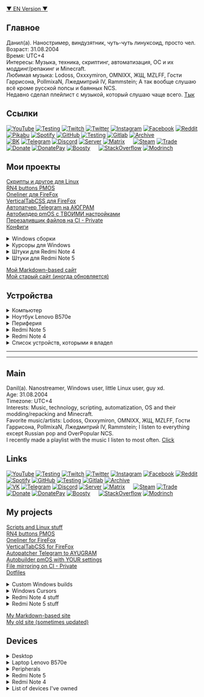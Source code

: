 <!-- https://www.rapidtables.com/convert/color/rgb-to-hex.html -->
<!-- http://shpargalkablog.ru/2016/02/space-html.html -->

[▼ EN Version ▼](#main)  

## Главное
Данил(а). Наностример, виндузятник, чуть-чуть линуксоид, просто чел.  
Возраст: 31.08.2004  
Время: UTC+4  
Интересы: Музыка, техника, скриптинг, автоматизация, ОС и их моддинг/репакинг и Minecraft.  
Любимая музыка: Lodoss, Oxxxymiron, OMNIXX, ЖЩ, MZLFF, Гости Гаррисона, PollmixaN, Лжедмитрий IV, Rammstein; А так вообще слушаю всё кроме русской попсы и баянных NCS.  
Недавно сделал плейлист с музыкой, который слушаю чаще всего. [Тык](https://vk.com/music/playlist/325323467_112_55c64c9939ff9a7ac1)

## Ссылки
[![YouTube](https://img.shields.io/badge/YouTube-F61C0D?style=plastic&link=https://www.youtube.com/@dsys1100)](https://www.youtube.com/@dsys1100)
[![Testing](https://img.shields.io/badge/Testing-F61C0D?style=plastic&link=https://www.youtube.com/@dsys1100_testing)](https://www.youtube.com/@dsys1100_testing)
[![Twitch](https://img.shields.io/badge/Twitch-6441A4?style=plastic&link=https://www.twitch.tv/dsys1100)](https://www.twitch.tv/dsys1100)
[![Twitter](https://img.shields.io/badge/Twitter-1D9BF0?style=plastic&link=https://twitter.com/dsys1100)](https://twitter.com/dsys1100)
[![Instagram](https://img.shields.io/badge/Instagram-FC115D?style=plastic&link=https://instagram.com/username_dsys1100)](https://instagram.com/username_dsys1100)
[![Facebook](https://img.shields.io/badge/Facebook-076BF9?style=plastic&link=https://www.facebook.com/dsys1100/)](https://www.facebook.com/dsys1100/)
[![Reddit](https://img.shields.io/badge/Reddit-FF460B?style=plastic&link=https://www.reddit.com/user/dsys1100)](https://www.reddit.com/user/dsys1100)
[![Pikabu](https://img.shields.io/badge/Pikabu-F2944C?style=plastic&link=https://pikabu.ru/@dsys1100)](https://pikabu.ru/@dsys1100)
[![Spotify](https://img.shields.io/badge/Spotify-13D56C?style=plastic&link=https://open.spotify.com/user/31ppg2dvvaqfzis6mbkwhck76epa)](https://open.spotify.com/user/31ppg2dvvaqfzis6mbkwhck76epa)
[![GitHub](https://img.shields.io/badge/GitHub-black?style=plastic&link=https://github.com/dsys1100)](https://github.com/dsys1100)
[![Testing](https://img.shields.io/badge/Testing-black?style=plastic&link=https://github.com/dsys1100testing)](https://github.com/dsys1100testing)
[![Gitlab](https://img.shields.io/badge/Gitlab-E3442B?style=plastic&link=https://gitlab.com/dsys1100)](https://gitlab.com/dsys1100)
[![Archive](https://img.shields.io/badge/Archive-222222?style=plastic&link=https://archive.org/details/@dsys1100)](https://archive.org/details/@dsys1100)  
[![BK](https://img.shields.io/badge/BK-0077FF?style=plastic&link=https://vk.com/dsys1100)](https://vk.com/dsys1100)
[![Telegram](https://img.shields.io/badge/Telegram-2399D6?style=plastic&link=https://t.me/dsys1100)](https://t.me/dsys1100)
[![Discord](https://img.shields.io/badge/Discord-5865F2?style=plastic&link=https://discord.com/users/690945624740462613)](https://discord.com/users/690945624740462613)
[![Server](https://img.shields.io/badge/Server-5865F2?style=plastic&link=https://discord.gg/DbFpfdvEcG)](https://discord.gg/DbFpfdvEcG)
[![Matrix](https://img.shields.io/badge/Matrix-black?style=plastic&link=https://matrix.to/#/@dsys1100:matrix.org)](https://matrix.to/#/@dsys1100:matrix.org)   
[![Steam](https://img.shields.io/badge/Steam-0E1C31?style=plastic&link=https://steamcommunity.com/id/dsys1100/)](https://steamcommunity.com/id/dsys1100/)
[![Trade](https://img.shields.io/badge/Trade-0E1C31?style=plastic&link=https://steamcommunity.com/tradeoffer/new/?partner=1529726390&token=OI3pVrDE)](https://steamcommunity.com/tradeoffer/new/?partner=1529726390&token=OI3pVrDE)
[![Donate](https://img.shields.io/badge/Donate-F58D07?style=plastic&link=https://donationalerts.com/r/dsys1100)](https://donationalerts.com/r/dsys1100)
[![DonatePay](https://img.shields.io/badge/DonatePay-4BBE60?style=plastic&link=https://new.donatepay.ru/@dsys1100)](https://new.donatepay.ru/@dsys1100)
[![Boosty](https://img.shields.io/badge/Boosty-EF7731?style=plastic&link=https://boosty.to/dsys1100/)](https://boosty.to/dsys1100/)   
[![StackOverflow](https://img.shields.io/badge/StackOverflow-E8701E?style=plastic&link=https://stackoverflow.com/users/24115252/)](https://stackoverflow.com/users/24115252/)
[![Modrinch](https://img.shields.io/badge/Modrinch-00AE63?style=plastic&link=https://modrinth.com/user/dsys1100)](https://modrinth.com/user/dsys1100)

## Мои проекты
[Скрипты и другое для Linux](https://github.com/dsys1100/stuff)  
[RN4 buttons PMOS](https://github.com/dsys1100/xiaomi-mido-buttons)  
[Oneliner для FireFox](https://github.com/dsys1100/waterfall_mod)  
[VerticalTabCSS для FireFox](https://github.com/dsys1100/firefoxcss_StockMod)  
[Автопатчер Telegram на АЮГРАМ](https://github.com/dsys1100/tg-autolspatch)  
[Автобилдер pmOS с ТВОИМИ настройками](https://github.com/dsys1100/pmos-autobuild)  
[Перезаливщик файлов на CI - Private](https://github.com/dsys1100/pmos-autobuild)  
[Конфиги](https://github.com/dsys1100/dotfiles)

<details><summary>Windows сборки</summary>
  
   Большинство сборок комплектуются сборкой WinPE.  
   [Minimal PE8 x64](https://mega.nz/folder/sGZ3iSoI#pU2s3sWqjIKJ4tcLP9umCg) /RU  
   [Minimal PE10 x64 19041.572](https://mega.nz/folder/IGA1xAaJ#A9TXDs919Dc-7YH3EbH-gA) /RU / Заброшено  
   [W11 LTSC 22624.1546 MD](https://mega.nz/folder/waZwnTaA#gez2pkVQ1j-09DTEyBFacA) /EN  
   [W11 25398.1 Pro **Reconstructed** Lite](https://mega.nz/folder/JHBECKxK#jYdpBmhveW3t3XzRKvydLA) /EN / Заброшено  
   [w11.22k2652+22635.2915_w10ltsc21.3803 MD](https://mega.nz/folder/FLYElJKY#Yrma6UzW9Iw89Wroj3VtUQ) /EN  
   [W8.1x64 EmbIndPro U23 Lite](https://mega.nz/folder/tDgmwB7T#m1sUrcKpOvaxwwEbeDHAaw) /RU  
   Старые:  
   [21390.2025 Lite](https://mega.nz/folder/JeAF2KCb#ABqTo-YeCQ9CwpiywfPo2w) /EN  
   [W11 Pro 21996 Lite](https://mega.nz/folder/ULZRXbQY#Vq_OIUUUBbruX4xJePqLoA) /EN  
   [W8.0x64 Pro 9200 MD](https://mega.nz/folder/lX5XXTBI#jgTIU1yXsoC_jN81Xkr3xg) /RU  
   Старее - не востребованы.
</details>

<details><summary>Курсоры для Windows</summary>

   [Инверсивный курсор - точка с прозрачным центром](https://mega.nz/folder/4Wo2AYwa#s06QNNjdczf9ZUFNhotMFw)
</details>

<details><summary>Штуки для Redmi Note 4</summary>

   [Баг в шторке (иконки дока снизу)](https://disk.yandex.ru/i/vqVfpyv3qu4XjQ)  
   [Список без бага, Android 12](https://4pda.to/forum/index.php?act=findpost&pid=115649997&anchor=Spoil-115649997-2)  
   [Мой репак MIUI12.5_A10_el13_port](https://mega.nz/folder/FHIh3AoT#Gx7hUabXruD8UD_-z-f73A)  
   [Мой репак Vsmart OS 4, a11](https://mega.nz/folder/oapFHCyb#rCAt6FYycC9xS5o8gkcZ_w)  
   [Google logo + dark bootanimation](https://mega.nz/folder/hSQWzbSa#YrDWHYqQe1Ibz7oaS_2Sng)  
   [Мой репак Pixel Experience Plus, a12.1](https://mega.nz/folder/FPwk2K6J#9GfVyy5cULZKU0ZyHMhReQ)
</details>

<details><summary>Штуки для Redmi Note 5</summary>

   [Google logo + dark bootanimation](https://mega.nz/folder/9fJi2bwZ#Lltxp9SBsIfbpb1QVqVgOA)  
   [Мой репак Pixel Experience Plus, a12.1](https://mega.nz/folder/wDQxXSQS#N01IXGw4jtWdH6PEjrD2gA)
</details>

[Мой Markdown-based сайт](https://dsys1100.github.io/)  
[Мой старый сайт (иногда обновляется)](https://dsys1100.github.io/oldsite/index.html)
## Устройства
<details><summary>Компьютер</summary>

   AeroCool ECO-450W  
   Gigabyte H410M H V3  
   Intel Core i3-10100F BOX  
   MSI NVIDIA GeForce GTX 1050 Ti  
   KingSpec 16GB DDR4 3200 MHz  
   SSD 2.5" KingSpec 256GB  
   SSD 2.5" Samsung 870 QVO 2TB  
   PowerCase Alisio Micro X4B  
</details>

<details><summary>Ноутбук Lenovo B570e</summary>

   Intel Core i3-2350M  
   Intel HD Graphics 3000  
   Nanya 4GB DDR3 1333MHz  
   Samsung 2GB DDR3L 1600MHz  
   SSD 2.5" Apacer 256GB  
   HDD 2.5" WD 1TB  
</details>

<details><summary>Периферия</summary>

   Наушники: Panasonic HJE125E-V ❤️  
   Монитор: AOC G2460V  
   Клавиатура: A4Tech Fstyler FK11  
   Мышь: Xiaomi Mi Wireless Mouse Lite 2  
   Мышь 2: A4Tech Fstyler FM12  
</details>

<details><summary>Redmi Note 5</summary>

   4/64,  
  Pixel Experience 12.1, my repack  
</details>

<details><summary>Redmi Note 4</summary>

   3/32, Snapdragon  
  PostmarketOS, KDE-Desktop  
  Pixel Experience 12.1, my repack  
  MIUI12.5a10_el13_dsys1100repack  
</details>


<details><summary>Список устройств, которыми я владел</summary>

?  
Explay Solo (2 штуки, обе подарок от Деда (сгрыз буквально))  
?  
Билайн Смарт 6 (0.5/4, наеб по памяти жоски)  
?  
Ritmix 	RMD-726 (Несколько раз чинили экран, в итоге Dr.Web заблокировал устройство и все, с концами. Невозможно прошить ибо нет кнопок громкости)  
?  
Nokia 7500 Prism (Мамин)  
?  
Nokia Asha 202 (Мамин)  
?  
Alcatel 1X (Мама пополам переломала)  
Micromax Q415 (От Витали, я юзал MIUI 9 на нем)  
Supra M12CG (Планшет, из-за кастома перевернутый гироскоп)  
Samsung Galaxy Mega (Мылит камера)  
Meizu M5 Note (На него обмен микромакса, меги и трупа ноута)  
4Good T800i / T803i (Планшет на винде (1гб озу хд))  
Redmi Note 4X (На миакке, анлокнутый)  
Redmi 6 Pro (9 класс)  
Asus ZenFone Max Pro M1 (После прошивок менял матрицу 2 раза)  
Redmi 5A (Закастомил крышку)  
Honor 8 Lite (Ху/Хо параша ебаная)  
Wileyfox Swift 2X (Меня наебали)  
Redmi Note 4 (3/32 веригуд, Все еще со мной)  
Honor 9 Lite (Ху/Хо параша ебаная)  
Galaxy J2 Prime (Мамин, как доп.)  
Redmi 5 Plus (Без вибрации)  
Redmi Note 5 (3/32 гуд)  
Redmi Note 7 (3/32 это боль лютая)  
Galaxy S10e (exynos / абсолютный сток)  
Redmi Note 9 Pro (Батареяфон, лопата)  
Redmi Note 5 (4/64 red, все еще со мной)  
Lumia 950 (Для винды, +-разочарование)  
Mi MIX 2S (Величайшее Разочарование)  
</details>

-----
-----


## Main
Danil(a). Nanostreamer, Windows user, little Linux user, guy xd.  
Age: 31.08.2004  
Timezone: UTC+4  
Interests: Music, technology, scripting, automatization, OS and their modding/repacking and Minecraft.  
Favorite music/artists: Lodoss, Oxxxymiron, OMNIXX, ЖЩ, MZLFF, Гости Гаррисона, PollmixaN, Лжедмитрий IV, Rammstein; I listen to everything except Russian pop and OverPopular NCS.  
I recently made a playlist with the music I listen to most often. [Click](https://vk.com/music/playlist/325323467_112_55c64c9939ff9a7ac1)


## Links
[![YouTube](https://img.shields.io/badge/YouTube-F61C0D?style=plastic&link=https://www.youtube.com/@dsys1100)](https://www.youtube.com/@dsys1100)
[![Testing](https://img.shields.io/badge/Testing-F61C0D?style=plastic&link=https://www.youtube.com/@dsys1100_testing)](https://www.youtube.com/@dsys1100_testing)
[![Twitch](https://img.shields.io/badge/Twitch-6441A4?style=plastic&link=https://www.twitch.tv/dsys1100)](https://www.twitch.tv/dsys1100)
[![Twitter](https://img.shields.io/badge/Twitter-1D9BF0?style=plastic&link=https://twitter.com/dsys1100)](https://twitter.com/dsys1100)
[![Instagram](https://img.shields.io/badge/Instagram-FC115D?style=plastic&link=https://instagram.com/username_dsys1100)](https://instagram.com/username_dsys1100)
[![Facebook](https://img.shields.io/badge/Facebook-076BF9?style=plastic&link=https://www.facebook.com/dsys1100/)](https://www.facebook.com/dsys1100/)
[![Reddit](https://img.shields.io/badge/Reddit-FF460B?style=plastic&link=https://www.reddit.com/user/dsys1100)](https://www.reddit.com/user/dsys1100)
[![Spotify](https://img.shields.io/badge/Spotify-13D56C?style=plastic&link=https://open.spotify.com/user/31ppg2dvvaqfzis6mbkwhck76epa)](https://open.spotify.com/user/31ppg2dvvaqfzis6mbkwhck76epa)
[![GitHub](https://img.shields.io/badge/GitHub-black?style=plastic&link=https://github.com/dsys1100)](https://github.com/dsys1100)
[![Testing](https://img.shields.io/badge/Testing-black?style=plastic&link=https://github.com/dsys1100testing)](https://github.com/dsys1100testing)
[![Gitlab](https://img.shields.io/badge/Gitlab-E3442B?style=plastic&link=https://gitlab.com/dsys1100)](https://gitlab.com/dsys1100)
[![Archive](https://img.shields.io/badge/Archive-222222?style=plastic&link=https://archive.org/details/@dsys1100)](https://archive.org/details/@dsys1100)  
[![VK](https://img.shields.io/badge/BK-0077FF?style=plastic&link=https://vk.com/dsys1100)](https://vk.com/dsys1100)
[![Telegram](https://img.shields.io/badge/Telegram-2399D6?style=plastic&link=https://t.me/dsys1100)](https://t.me/dsys1100)
[![Discord](https://img.shields.io/badge/Discord-5865F2?style=plastic&link=https://discord.com/users/690945624740462613)](https://discord.com/users/690945624740462613)
[![Server](https://img.shields.io/badge/Server-5865F2?style=plastic&link=https://discord.gg/DbFpfdvEcG)](https://discord.gg/DbFpfdvEcG)
[![Matrix](https://img.shields.io/badge/Matrix-black?style=plastic&link=https://matrix.to/#/@dsys1100:matrix.org)](https://matrix.to/#/@dsys1100:matrix.org)   
[![Steam](https://img.shields.io/badge/Steam-0E1C31?style=plastic&link=https://steamcommunity.com/id/dsys1100/)](https://steamcommunity.com/id/dsys1100/)
[![Trade](https://img.shields.io/badge/Trade-0E1C31?style=plastic&link=https://steamcommunity.com/tradeoffer/new/?partner=1529726390&token=OI3pVrDE)](https://steamcommunity.com/tradeoffer/new/?partner=1529726390&token=OI3pVrDE)
[![Donate](https://img.shields.io/badge/Donate-F58D07?style=plastic&link=https://donationalerts.com/r/dsys1100)](https://donationalerts.com/r/dsys1100)
[![DonatePay](https://img.shields.io/badge/DonatePay-4BBE60?style=plastic&link=https://new.donatepay.ru/@dsys1100)](https://new.donatepay.ru/@dsys1100)
[![Boosty](https://img.shields.io/badge/Boosty-EF7731?style=plastic&link=https://boosty.to/dsys1100/)](https://boosty.to/dsys1100/)   
[![StackOverflow](https://img.shields.io/badge/StackOverflow-E8701E?style=plastic&link=https://stackoverflow.com/users/24115252/)](https://stackoverflow.com/users/24115252/)
[![Modrinch](https://img.shields.io/badge/Modrinch-00AE63?style=plastic&link=https://modrinth.com/user/dsys1100)](https://modrinth.com/user/dsys1100)

## My projects
[Scripts and Linux stuff](https://github.com/dsys1100/stuff)  
[RN4 buttons PMOS](https://github.com/dsys1100/xiaomi-mido-buttons)  
[Oneliner for FireFox](https://github.com/dsys1100/waterfall_mod)  
[VerticalTabCSS for FireFox](https://github.com/dsys1100/firefoxcss_StockMod)  
[Autopatcher Telegram to AYUGRAM](https://github.com/dsys1100/tg-autolspatch)  
[Autobuilder pmOS with YOUR settings](https://github.com/dsys1100/pmos-autobuild)  
[File mirroring on CI - Private](https://github.com/dsys1100/pmos-autobuild)  
[Dotfiles](https://github.com/dsys1100/dotfiles)

<details><summary>Custom Windows builds</summary>
  
   Most builds come with Custom Rus WinPE.  
   (I can't find minimal WinPEs in English with internet and explorer that weigh less than 250mb)  
   [Minimal PE8 x64](https://mega.nz/folder/sGZ3iSoI#pU2s3sWqjIKJ4tcLP9umCg) /RU  
   [Minimal PE10 x64 19041.572](https://mega.nz/folder/IGA1xAaJ#A9TXDs919Dc-7YH3EbH-gA) /RU / Deprecated  
   [W11 LTSC 22624.1546 MD](https://mega.nz/folder/waZwnTaA#gez2pkVQ1j-09DTEyBFacA) /EN  
   [W11 25398.1 Pro **Reconstructed** Lite](https://mega.nz/folder/JHBECKxK#jYdpBmhveW3t3XzRKvydLA) /EN / Deprecated  
   [w11.22k2652+22635.2915_w10ltsc21.3803 MD](https://mega.nz/folder/FLYElJKY#Yrma6UzW9Iw89Wroj3VtUQ) /EN  
   [W8.1x64 EmbIndPro U23 Lite](https://mega.nz/folder/tDgmwB7T#m1sUrcKpOvaxwwEbeDHAaw) /RU  
   Old:  
   [21390.2025 Lite](https://mega.nz/folder/JeAF2KCb#ABqTo-YeCQ9CwpiywfPo2w) /EN  
   [W11 Pro 21996 Lite](https://mega.nz/folder/ULZRXbQY#Vq_OIUUUBbruX4xJePqLoA) /EN  
   [W8.0x64 Pro 9200 MD](https://mega.nz/folder/lX5XXTBI#jgTIU1yXsoC_jN81Xkr3xg) /RU  
   Older - unclaimed.
</details>

<details><summary>Windows Cursors</summary>

   [Inverted cursor - dot with transparent center](https://mega.nz/folder/4Wo2AYwa#s06QNNjdczf9ZUFNhotMFw)
</details>

<details><summary>Redmi Note 4 stuff</summary>

   [Bug in QS (Look at the icons below)](https://disk.yandex.ru/i/vqVfpyv3qu4XjQ)  
   [List without bug, Android 12](https://4pda.to/forum/index.php?act=findpost&pid=115649997&anchor=Spoil-115649997-2)  
   [My repack MIUI12.5_A10_el13_port](https://mega.nz/folder/FHIh3AoT#Gx7hUabXruD8UD_-z-f73A)  
   [My repack Vsmart OS 4, a11](https://mega.nz/folder/oapFHCyb#rCAt6FYycC9xS5o8gkcZ_w)  
   [Google logo + dark bootanimation](https://mega.nz/folder/hSQWzbSa#YrDWHYqQe1Ibz7oaS_2Sng)  
   [My repack Pixel Experience Plus, a12.1](https://mega.nz/folder/FPwk2K6J#9GfVyy5cULZKU0ZyHMhReQ)
</details>

<details><summary>Redmi Note 5 stuff</summary>

   [Google logo + dark bootanimation](https://mega.nz/folder/9fJi2bwZ#Lltxp9SBsIfbpb1QVqVgOA)  
   [My repack Pixel Experience Plus, a12.1](https://mega.nz/folder/wDQxXSQS#N01IXGw4jtWdH6PEjrD2gA)
</details>

[My Markdown-based site](https://dsys1100.github.io/)  
[My old site (sometimes updated)](https://dsys1100.github.io/oldsite/index.html)

## Devices
<details><summary>Desktop</summary>

   AeroCool ECO-450W  
   Gigabyte H410M H V3  
   Intel Core i3-10100F BOX  
   MSI NVIDIA GeForce GTX 1050 Ti  
   KingSpec 16GB DDR4 3200 MHz  
   SSD 2.5" KingSpec 256GB  
   SSD 2.5" Samsung 870 QVO 2TB  
   PowerCase Alisio Micro X4B  
</details>

<details><summary>Laptop Lenovo B570e</summary>

   Intel Core i3-2350M  
   Intel HD Graphics 3000  
   Nanya 4GB DDR3 1333MHz  
   Samsung 2GB DDR3L 1600MHz  
   SSD 2.5" Apacer 256GB  
   HDD 2.5" WD 1TB  
</details>

<details><summary>Peripherals</summary>

   Earphones: Panasonic HJE125E-V ❤️  
   Monitor: AOC G2460V  
   Keyboard: A4Tech Fstyler FK11  
   Mouse: Xiaomi Mi Wireless Mouse Lite 2  
   Mouse 2: A4Tech Fstyler FM12  
</details>

<details><summary>Redmi Note 5</summary>

   4/64,  
  Pixel Experience 12.1, my repack  
</details>

<details><summary>Redmi Note 4</summary>

   3/32, Snapdragon  
  PostmarketOS, KDE-Desktop  
  Pixel Experience 12.1, my repack  
  MIUI12.5a10_el13_dsys1100repack  
</details>

<details><summary>List of devices I've owned</summary>

?  
Explay Solo (2 pieces, both a gift from Grandpa)  
?  
Beeline Smart 6 (1/8, in fact 0.5/4)  
?  
Ritmix RMD-726 (Several times fixed the screen, eventually Dr.Web locked the device. Unable to flash because there are no volume buttons)  
?  
Nokia 7500 Prism (Mom's)  
?  
Nokia Asha 202 (Mom's)  
?  
Alcatel 1X (Mom broke it in half)  
Micromax Q415 (From Vitaliy, I used MIUI 9 on it)  
Supra M12CG (Tablet, inverted gyroscope because of the custom ROM)  
Samsung Galaxy Mega (Camera washes out)  
Meizu M5 Note (I traded Micromax, Samsung and died crap laptop for it)  
4Good T800i / T803i (Windows tablet (1gb RAM xd))  
Redmi Note 4X (With Mi Account, unlocked and flashed)  
Redmi 6 Pro (Grade 9 in school)  
Asus ZenFone Max Pro M1 (Changed the display 2 times after flashing)  
Redmi 5A (Got the cover customized)  
Honor 8 Lite (Hu/Ho is fckng sht.)  
Wileyfox Swift 2X (I've been duped)  
Redmi Note 4 (3/32 verygood, Still with me)  
Honor 9 Lite (Hu/Ho is fckng sht.)  
Galaxy J2 Prime (Mom's)  
Redmi 5 Plus (No Vibration)  
Redmi Note 5 (3/32 good)  
Redmi Note 7 (3/32 is a pain)  
Galaxy S10e (exynos / all time locked bootloader)  
Redmi Note 9 Pro (Batteryphone, very big for me)  
Redmi Note 5 (4/64 red, still with me)  
Lumia 950 (For Windows, +-disappointment)  
Mi MIX 2S (VERY Disappointment)  
</details>
